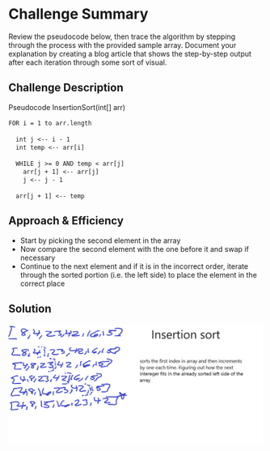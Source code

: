 # Challenge Summary

Review the pseudocode below, then trace the algorithm by stepping through the process with the provided sample array. Document your explanation by creating a blog article that shows the step-by-step output after each iteration through some sort of visual.

## Challenge Description

Pseudocode
  InsertionSort(int[] arr)
  
    FOR i = 1 to arr.length
    
      int j <-- i - 1
      int temp <-- arr[i]
      
      WHILE j >= 0 AND temp < arr[j]
        arr[j + 1] <-- arr[j]
        j <-- j - 1
        
      arr[j + 1] <-- temp

## Approach & Efficiency

* Start by picking the second element in the array
* Now compare the second element with the one before it and swap if necessary
* Continue to the next element and if it is in the incorrect order, iterate through the sorted portion (i.e. the left side) to place the element in the correct place

## Solution
![insertion](insertionSort.png)